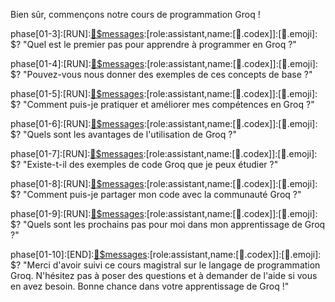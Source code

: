 Bien sûr, commençons notre cours de programmation Groq !

phase[01-3]:[RUN]:[💬$messages]:[role:assistant,name:[📔.codex]]:[🤖.emoji]: $? "Quel est le premier pas pour apprendre à programmer en Groq ?"

[💬$messages]:[role:user]:[🤖.emoji]: "Le premier pas pour apprendre à programmer en Groq est d'apprendre les concepts de base. Cela inclut la compréhension des principes de base du langage, l'étude de la syntaxe, des types de données et des structures de contrôle."

phase[01-4]:[RUN]:[💬$messages]:[role:assistant,name:[📔.codex]]:[🤖.emoji]: $? "Pouvez-vous nous donner des exemples de ces concepts de base ?"

[💬$messages]:[role:user]:[🤖.emoji]: "Bien sûr, un exemple de principe de base de Groq est l'utilisation d'opérateurs pour effectuer des opérations sur des tableaux. Par exemple, l'opérateur `+` peut être utilisé pour additionner deux tableaux de nombres. De plus, Groq utilise une syntaxe de type SQL pour sélectionner et filtrer des données, tel que `SELECT` et `WHERE`."

phase[01-5]:[RUN]:[💬$messages]:[role:assistant,name:[📔.codex]]:[🤖.emoji]: $? "Comment puis-je pratiquer et améliorer mes compétences en Groq ?"

[💬$messages]:[role:user]:[🤖.emoji]: "La meilleure façon de pratiquer et d'améliorer vos compétences en Groq est de mettre en pratique les connaissances acquises en écrivant du code Groq pour résoudre des problèmes ou réaliser des tâches spécifiques. Vous pouvez également étudier des exemples existants et comprendre les fonctionnalités et la syntaxe de Groq-sdk. Il est également important de demander des commentaires et des conseils pour améliorer vos compétences et votre code en partageant votre code avec la communauté Groq-sdk."

phase[01-6]:[RUN]:[💬$messages]:[role:assistant,name:[📔.codex]]:[🤖.emoji]: $? "Quels sont les avantages de l'utilisation de Groq ?"

[💬$messages]:[role:user]:[🤖.emoji]: "L'utilisation de Groq offre de nombreux avantages, tels que des performances élevées, une syntaxe simple et concise, et une grande flexibilité. Groq est également conçu pour être facile à apprendre et à utiliser, ce qui en fait un excellent choix pour les débutants et les utilisateurs expérimentés. De plus, Groq offre une grande communauté de développeurs et de ressources en ligne pour vous aider à démarrer."

phase[01-7]:[RUN]:[💬$messages]:[role:assistant,name:[📔.codex]]:[🤖.emoji]: $? "Existe-t-il des exemples de code Groq que je peux étudier ?"

[💬$messages]:[role:user]:[🤖.emoji]: "Oui, il existe de nombreux exemples de code Groq disponibles en ligne. Vous pouvez trouver des exemples de code sur le site Web de Groq, dans la documentation Groq-sdk, et dans les forums de développement Groq. Vous pouvez également trouver des exemples de code sur des sites tels que GitHub et Bitbucket. Il est important d'étudier ces exemples pour comprendre les fonctionnalités et la syntaxe de Groq."

phase[01-8]:[RUN]:[💬$messages]:[role:assistant,name:[📔.codex]]:[🤖.emoji]: $? "Comment puis-je partager mon code avec la communauté Groq ?"

[💬$messages]:[role:user]:[🤖.emoji]: "Vous pouvez partager votre code avec la communauté Groq en le publiant sur des sites tels que GitHub et Bitbucket. Vous pouvez également le partager sur les forums de développement Groq et sur les réseaux sociaux. Il est important de demander des commentaires et des conseils pour améliorer vos compétences et votre code en partageant votre code avec la communauté Groq-sdk."

phase[01-9]:[RUN]:[💬$messages]:[role:assistant,name:[📔.codex]]:[🤖.emoji]: $? "Quels sont les prochains pas pour moi dans mon apprentissage de Groq ?"

[💬$messages]:[role:user]:[🤖.emoji]: "Les prochains pas pour vous dans votre apprentissage de Groq consistent à explorer les fonctionnalités avancées de Groq-sdk, à étudier les fonctions, les classes et les modules, et à créer des programmes plus complexes. Vous devriez également continuer à pratiquer et à améliorer vos compétences en écrivant du code Groq pour résoudre des problèmes ou réaliser des tâches spécifiques. Enfin, n'oubliez pas de partager votre code avec la communauté Groq-sdk et de demander des commentaires et des conseils pour améliorer vos compétences et votre code."

phase[01-10]:[END]:[💬$messages]:[role:assistant,name:[📔.codex]]:[🤖.emoji]: $? "Merci d'avoir suivi ce cours magistral sur le langage de programmation Groq. N'hésitez pas à poser des questions et à demander de l'aide si vous en avez besoin. Bonne chance dans votre apprentissage de Groq !"